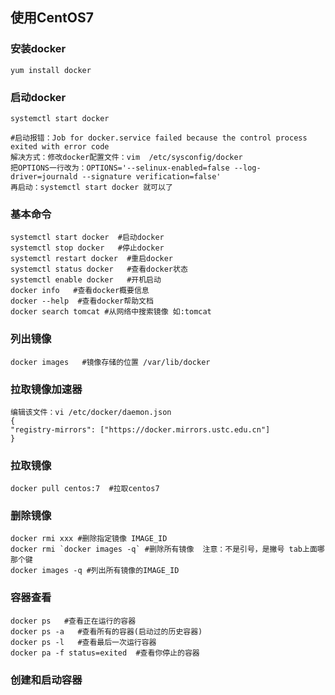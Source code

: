 ## 使用CentOS7

### 安装docker

```
yum install docker
```

### 启动docker

````
systemctl start docker

#启动报错：Job for docker.service failed because the control process exited with error code
解决方式：修改docker配置文件：vim  /etc/sysconfig/docker
把OPTIONS一行改为：OPTIONS='--selinux-enabled=false --log-driver=journald --signature verification=false'
再启动：systemctl start docker 就可以了
````

### 基本命令

```
systemctl start docker  #启动docker
systemctl stop docker   #停止docker
systemctl restart docker  #重启docker
systemctl status docker   #查看docker状态
systemctl enable docker   #开机启动
docker info   #查看docker概要信息
docker --help  #查看docker帮助文档
docker search tomcat #从网络中搜索镜像 如:tomcat
```

### 列出镜像

```
docker images   #镜像存储的位置 /var/lib/docker
```

### 拉取镜像加速器

```
编辑该文件：vi /etc/docker/daemon.json
{
"registry-mirrors": ["https://docker.mirrors.ustc.edu.cn"]
}
```

### 拉取镜像

```
docker pull centos:7  #拉取centos7
```

### 删除镜像

```
docker rmi xxx #删除指定镜像 IMAGE_ID
docker rmi `docker images -q` #删除所有镜像  注意：不是引号，是撇号 tab上面哪那个键
docker images -q #列出所有镜像的IMAGE_ID
```

### 容器查看

```
docker ps   #查看正在运行的容器
docker ps -a   #查看所有的容器(启动过的历史容器)
docker ps -l   #查看最后一次运行容器
docker pa -f status=exited  #查看你停止的容器
```

### 创建和启动容器

```

```

